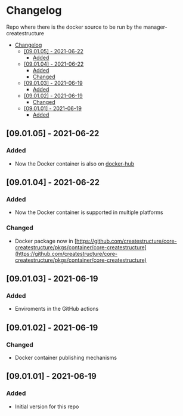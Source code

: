 # Changelog
Repo where there is the docker source to be run by the manager-createstructure

- [Changelog](#changelog)
  - [[09.01.05] - 2021-06-22](#090105---2021-06-22)
    - [Added](#added)
  - [[09.01.04] - 2021-06-22](#090104---2021-06-22)
    - [Added](#added-1)
    - [Changed](#changed)
  - [[09.01.03] - 2021-06-19](#090103---2021-06-19)
    - [Added](#added-2)
  - [[09.01.02] - 2021-06-19](#090102---2021-06-19)
    - [Changed](#changed-1)
  - [[09.01.01] - 2021-06-19](#090101---2021-06-19)
    - [Added](#added-3)

## [09.01.05] - 2021-06-22
### Added
- Now the Docker container is also on [docker-hub](https://hub.docker.com/repository/docker/createstructure/core-createstructure)
 
## [09.01.04] - 2021-06-22
### Added
- Now the Docker container is supported in multiple platforms
### Changed
- Docker package now in [https://github.com/createstructure/core-createstructure/pkgs/container/core-createstructure](https://github.com/createstructure/core-createstructure/pkgs/container/core-createstructure)

## [09.01.03] - 2021-06-19
### Added
- Enviroments in the GitHub actions

## [09.01.02] - 2021-06-19
### Changed
- Docker container publishing mechanisms

## [09.01.01] - 2021-06-19
### Added
- Initial version for this repo

